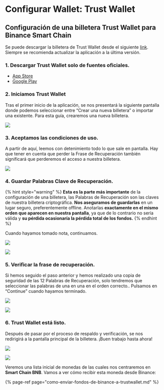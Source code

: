# Configurar Wallet: Trust Wallet

## Configuración de una billetera Trust Wallet para Binance Smart Chain

Se puede descargar la billetera de Trust Wallet desde el siguiente [link](https://share.trustwallet.com/kuBobNL1Mab). Siempre se recomienda actualizar la aplicación a la última versión. 





### 1. Descargar Trust Wallet solo de fuentes oficiales.

* [App Store](https://apps.apple.com/app/trust-ethereum-wallet/id1288339409)
* [Google Play](https://play.google.com/store/apps/details?id=com.wallet.crypto.trustapp)

### 

### 2. Iniciamos Trust Wallet

Tras el primer inicio de la aplicación, se nos presentará la siguiente pantalla donde podemos seleccionar entre “Crear una nueva billetera” o importar una existente. Para esta guía, crearemos una nueva billetera.



![](https://user-images.githubusercontent.com/79335891/108876340-6adddd00-75fe-11eb-8726-9d7b82e7ef48.png)

### 

### 3. Aceptamos las condiciones de uso.

A partir de aquí, leemos con detenimiento todo lo que sale en pantalla. Hay que tener en cuenta que perder la Frase de Recuperación también significará que perderemos el acceso a nuestra billetera.



![](https://user-images.githubusercontent.com/79335891/108876346-6b767380-75fe-11eb-8e60-0ad2168cbcf9.png)

### 

### 4. Guardar Palabras Clave de Recuperación.

{% hint style="warning" %}
**Esta es la parte más importante** de la configuración de una billetera, las Palabras de Recuperación son las claves de nuestra billetera criptográfica. **Nos aseguramos de guardarlas** en un lugar seguro, preferentemente offline. Anotarlas **exactamente en el mismo orden que aparecen en nuestra pantalla**, ya que de lo contrario no sería válida y **su pérdida ocasionaría la pérdida total de los fondos.**
{% endhint %}



Cuando hayamos tomado nota, continuamos.

![](https://user-images.githubusercontent.com/79335891/108876348-6c0f0a00-75fe-11eb-82ef-c52f4cd854bd.png)

![](https://user-images.githubusercontent.com/79335891/108876350-6c0f0a00-75fe-11eb-9f16-b690b89e08c0.png)

### 

### 5.    Verificar la frase de recuperación.

Si hemos seguido el paso anterior y hemos realizado una copia de seguridad de las 12 Palabras de Recuperación, solo tendremos que seleccionar las palabras de una en una en el orden correcto.. Pulsamos en “Continue” cuando hayamos terminado.



![](https://user-images.githubusercontent.com/79335891/108876351-6ca7a080-75fe-11eb-9307-c1411f2a99b9.png)

![](https://user-images.githubusercontent.com/79335891/108876353-6ca7a080-75fe-11eb-8b70-cf69ff6df103.png)

### 

### 6. Trust Wallet está listo.

Después de pasar por el proceso de respaldo y verificación, se nos redirigirá a la pantalla principal de la billetera. ¡Buen trabajo hasta ahora!  


 

![](https://user-images.githubusercontent.com/79335891/108876357-6d403700-75fe-11eb-9ba2-30c231cd9be2.png)

![](https://user-images.githubusercontent.com/79335891/108876359-6d403700-75fe-11eb-80f2-45b1dba7bf70.png)



Veremos una lista inicial de monedas de las cuales nos centraremos en **Smart Chain BNB**. Vamos a ver cómo recibir esta moneda desde Binance:

{% page-ref page="como-enviar-fondos-de-binance-a-trustwallet.md" %}



